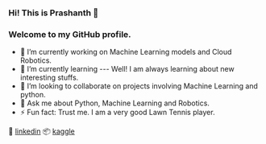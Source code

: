 ### Hi! This is Prashanth 👋
### Welcome to my GitHub profile.


- 🔭 I’m currently working on Machine Learning models and Cloud Robotics.
- 🌱 I’m currently learning --- Well! I am always learning about new interesting stuffs. 
- 👯 I’m looking to collaborate on projects involving Machine Learning and python.
- 💬 Ask me about Python, Machine Learning and Robotics.
- ⚡ Fun fact: Trust me. I am a very good Lawn Tennis player.


👔 [linkedin][linkedin]
📦 [kaggle][kaggle]

[linkedin]: https://www.linkedin.com/in/prashanth-prince/
[kaggle]: https://www.kaggle.com/prashanthprince/notebooks
